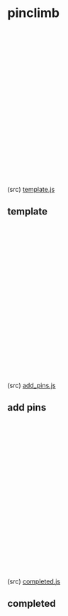 # pinclimb

<br><br><br><br><br><br><br><br><br><br>
<br><br><br><br><br><br><br><br><br><br>

(src) [template.js](./src/template.js)

## template

<br><br><br><br><br><br><br><br><br><br>
<br><br><br><br><br><br><br><br><br><br>

(src) [add_pins.js](./src/add_pins.js)

## add pins

<br><br><br><br><br><br><br><br><br><br>
<br><br><br><br><br><br><br><br><br><br>

(src) [completed.js](./src/completed.js)

## completed

<br><br><br><br><br><br><br><br><br><br>
<br><br><br><br><br><br><br><br><br><br>
